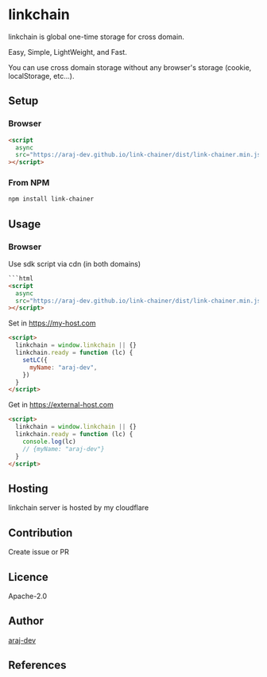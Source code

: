 # linkchain

linkchain is global one-time storage for cross domain.

Easy, Simple, LightWeight, and Fast.

You can use cross domain storage without any browser's storage (cookie, localStorage, etc...).

## Setup

### Browser

```html
<script
  async
  src="https://araj-dev.github.io/link-chainer/dist/link-chainer.min.js"
></script>
```

### From NPM

```bash
npm install link-chainer
```

## Usage

### Browser

Use sdk script via cdn (in both domains)

````html
```html
<script
  async
  src="https://araj-dev.github.io/link-chainer/dist/link-chainer.min.js"
></script>
````

Set in https://my-host.com

```html
<script>
  linkchain = window.linkchain || {}
  linkchain.ready = function (lc) {
    setLC({
      myName: "araj-dev",
    })
  }
</script>
```

Get in https://external-host.com

```html
<script>
  linkchain = window.linkchain || {}
  linkchain.ready = function (lc) {
    console.log(lc)
    // {myName: "araj-dev"}
  }
</script>
```

## Hosting

linkchain server is hosted by my cloudflare

## Contribution

Create issue or PR

## Licence

Apache-2.0

## Author

[araj-dev](https://github.com/araj-dev)

## References
